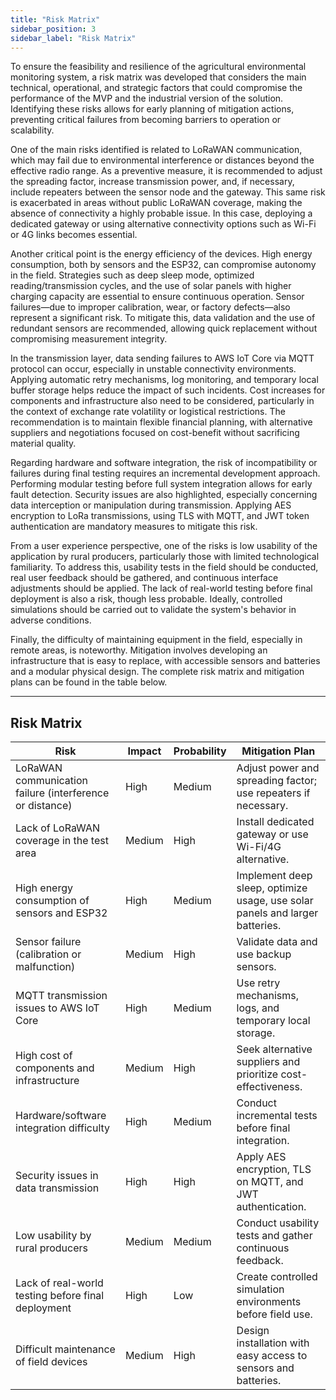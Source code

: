 ```yaml
---
title: "Risk Matrix"
sidebar_position: 3
sidebar_label: "Risk Matrix"
---
```


To ensure the feasibility and resilience of the agricultural environmental monitoring system, a risk matrix was developed that considers the main technical, operational, and strategic factors that could compromise the performance of the MVP and the industrial version of the solution. Identifying these risks allows for early planning of mitigation actions, preventing critical failures from becoming barriers to operation or scalability.

One of the main risks identified is related to LoRaWAN communication, which may fail due to environmental interference or distances beyond the effective radio range. As a preventive measure, it is recommended to adjust the spreading factor, increase transmission power, and, if necessary, include repeaters between the sensor node and the gateway. This same risk is exacerbated in areas without public LoRaWAN coverage, making the absence of connectivity a highly probable issue. In this case, deploying a dedicated gateway or using alternative connectivity options such as Wi-Fi or 4G links becomes essential.

Another critical point is the energy efficiency of the devices. High energy consumption, both by sensors and the ESP32, can compromise autonomy in the field. Strategies such as deep sleep mode, optimized reading/transmission cycles, and the use of solar panels with higher charging capacity are essential to ensure continuous operation. Sensor failures—due to improper calibration, wear, or factory defects—also represent a significant risk. To mitigate this, data validation and the use of redundant sensors are recommended, allowing quick replacement without compromising measurement integrity.

In the transmission layer, data sending failures to AWS IoT Core via MQTT protocol can occur, especially in unstable connectivity environments. Applying automatic retry mechanisms, log monitoring, and temporary local buffer storage helps reduce the impact of such incidents. Cost increases for components and infrastructure also need to be considered, particularly in the context of exchange rate volatility or logistical restrictions. The recommendation is to maintain flexible financial planning, with alternative suppliers and negotiations focused on cost-benefit without sacrificing material quality.

Regarding hardware and software integration, the risk of incompatibility or failures during final testing requires an incremental development approach. Performing modular testing before full system integration allows for early fault detection. Security issues are also highlighted, especially concerning data interception or manipulation during transmission. Applying AES encryption to LoRa transmissions, using TLS with MQTT, and JWT token authentication are mandatory measures to mitigate this risk.

From a user experience perspective, one of the risks is low usability of the application by rural producers, particularly those with limited technological familiarity. To address this, usability tests in the field should be conducted, real user feedback should be gathered, and continuous interface adjustments should be applied. The lack of real-world testing before final deployment is also a risk, though less probable. Ideally, controlled simulations should be carried out to validate the system's behavior in adverse conditions.

Finally, the difficulty of maintaining equipment in the field, especially in remote areas, is noteworthy. Mitigation involves developing an infrastructure that is easy to replace, with accessible sensors and batteries and a modular physical design. The complete risk matrix and mitigation plans can be found in the table below.

---

## Risk Matrix

| **Risk**                                                      | **Impact** | **Probability** | **Mitigation Plan**                                                                 |
|---------------------------------------------------------------|------------|------------------|--------------------------------------------------------------------------------------|
| LoRaWAN communication failure (interference or distance)      | High       | Medium           | Adjust power and spreading factor; use repeaters if necessary.                      |
| Lack of LoRaWAN coverage in the test area                     | Medium     | High             | Install dedicated gateway or use Wi-Fi/4G alternative.                              |
| High energy consumption of sensors and ESP32                  | High       | Medium           | Implement deep sleep, optimize usage, use solar panels and larger batteries.        |
| Sensor failure (calibration or malfunction)                   | Medium     | High             | Validate data and use backup sensors.                                               |
| MQTT transmission issues to AWS IoT Core                      | High       | Medium           | Use retry mechanisms, logs, and temporary local storage.                            |
| High cost of components and infrastructure                    | Medium     | High             | Seek alternative suppliers and prioritize cost-effectiveness.                       |
| Hardware/software integration difficulty                      | High       | Medium           | Conduct incremental tests before final integration.                                 |
| Security issues in data transmission                          | High       | High             | Apply AES encryption, TLS on MQTT, and JWT authentication.                          |
| Low usability by rural producers                              | Medium     | Medium           | Conduct usability tests and gather continuous feedback.                             |
| Lack of real-world testing before final deployment            | High       | Low              | Create controlled simulation environments before field use.                         |
| Difficult maintenance of field devices                        | Medium     | High             | Design installation with easy access to sensors and batteries.                      |
